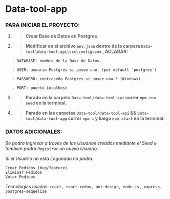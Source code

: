 # Data-tool-app

### PARA INICIAR EL PROYECTO:

1. > **Crear Base de Datos en Postgres.**

2. >**Modificar en el archivo `env.json` dentro de la carpera `Data-tool\data-tool-api\src\config\env` , ACLARAR:**

```
   - DATABASE: nombre de la Base de Datos.
 
   - USER: usuario Postgres si posee uno. (por default `postgres`)
 
   - PASSWORD: contraseña Postgres si posee una.* (Windows)

   - PORT: puerto Localhost
   ```
   

3. > **Parado en la carpeta `Data-tool/data-tool-api` correr `npm run seed` en la terminal.**

4. > **Parado en las carpetas `Data-tool/data-tool-api` && `Data-tool/data-tool-app` correr `npm i` y luego `npm start` en la terminal.**



### DATOS ADICIONALES:

*Se podra Ingresar a traves de los Usuarios creados mediante el Seed o tambien podra `Registrar` un nuevo Usuario.*

*Si el Usuario no esta Logueado no podra:*
```
Crear Pedidos (bug/feature)
Eliminar Pedidos
Votar Pedidos
```




Tecnologias usadas: `react, react-redux, ant.design, node.js, express, postgres-sequelize`
